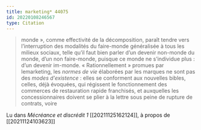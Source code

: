 ```yaml
---
title: marketing* 44075
id: 20220108246567
type: Citation
---
```


> monde », comme effectivité de la décomposition, paraît tendre vers l’interruption des modalités du faire-monde généralisée à tous les milieux sociaux, telle qu’il faut bien parler d’un devenir non-monde du monde, d’un non faire-monde, puisque ce monde ne s’individue plus : d’un devenir im-monde. « Rationnellement » promues par lemarketing, les *normes de vie* élaborées par les marques ne sont pas des *modes d'existence* : elles se conforment aux nouvelles bibles, celles, déjà évoquées, qui régissent le fonctionnement des commerces de restauration rapide franchisés, et auxquelles les concessionnaires doivent se plier à la lettre sous peine de rupture de contrats, voire

Lu dans *Mécréance et discrédit 1* [[20211125162124]], à propos de [[20211124103623]]